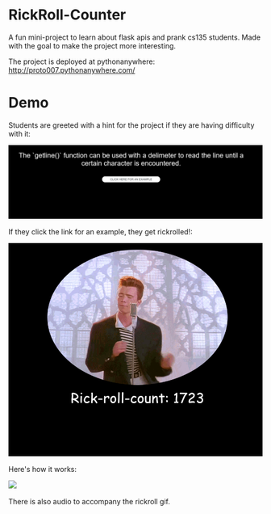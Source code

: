 # RickRoll-Counter

A fun mini-project to learn about flask apis and prank cs135 students. Made with the goal to make the project more interesting.

The project is deployed at pythonanywhere: http://proto007.pythonanywhere.com/
# Demo
Students are greeted with a hint for the project if they are having difficulty with it:

<img src="demo/hint.png" style="width:600px">

If they click the link for an example, they get rickrolled!:

<img src="demo/gotem.png" style="width:600px">

Here's how it works:

<img src="demo/demo.gif" style="width:600px">

There is also audio to accompany the rickroll gif.
